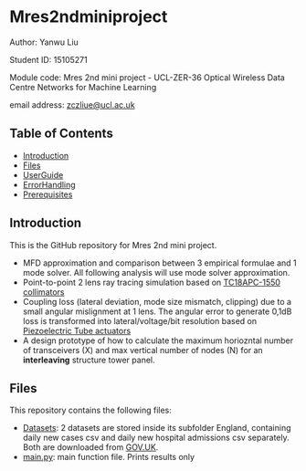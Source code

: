 # Mres2ndminiproject


Author: Yanwu Liu

Student ID: 15105271  

Module code: Mres 2nd mini project - UCL-ZER-36 Optical Wireless Data Centre Networks for Machine Learning

email address: zczliue@ucl.ac.uk


## Table of Contents 
- [Introduction](#Introduction)
- [Files](#Files)
- [UserGuide](#UserGuide)
- [ErrorHandling](#ErrorHandling)
- [Prerequisites](#Prerequisites)




## Introduction
This is the GitHub repository for Mres 2nd mini project. 
- MFD approximation and comparison between 3 empirical  formulae and 1 mode solver. All following analysis will use mode solver approximation. 
- Point-to-point 2 lens ray tracing simulation based on [TC18APC-1550 collimators](https://www.thorlabs.com/thorproduct.cfm?partnumber=TC18APC-1550)
- Coupling loss (lateral deviation, mode size mismatch, clipping) due to a small angular mislignment at 1 lens. The angular error to generate 0,1dB loss is transformed into lateral/voltage/bit resolution based on [Piezoelectric Tube actuators](https://www.piezodrive.com/actuators/piezoelectric-tube-scanners/)
- A design prototype of how to calculate the maximum horiozntal number of transceivers (X) and max vertical number of nodes (N) for an **interleaving** structure tower panel. 




## Files
This repository contains the following files:
- [Datasets](/Datasets): 2 datasets are stored inside its subfolder England, containing daily new cases csv and daily new hospital admissions csv separately. Both are downloaded from [GOV.UK](https://coronavirus.data.gov.uk/). 
- [main.py](/main.py): main function file. Prints results only
